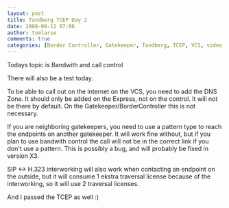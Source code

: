 ```yaml
---
layout: post
title: Tandberg TCEP Day 2
date: 2008-08-12 07:08
author: tomlarse
comments: true
categories: [Border Controller, Gatekeeper, Tandberg, TCEP, VCS, video conferencing]
---
```

Todays topic is Bandwith and call control

There will also be a test today.

To be able to call out on the internet on the VCS, you need to add the DNS Zone. It should only be added on the Express, not on the control. It will not be there by default. On the Gatekeeper/BorderController this is not necessary.

If you are neighboring gatekeepers, you need to use a pattern type to reach the endpoints on another gatekeeper. It will work fine without, but if you plan to use bandwith control the call will not be in the correct link if you don't use a pattern. This is possibly a bug, and will probably be fixed in version X3.

SIP &lt;-&gt; H.323 interworking will also work when contacting an endpoint on the outside, but it will consume 1 ekstra traversal license because of the interworking, so it will use 2 traversal licenses.

And I passed the TCEP as well :)
